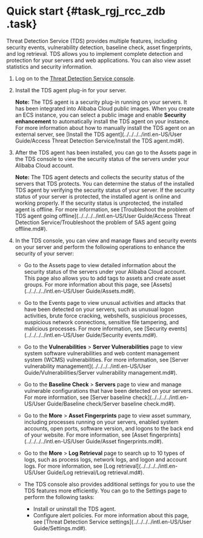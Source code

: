 # Quick start {#task_rgj_rcc_zdb .task}

Threat Detection Service \(TDS\) provides multiple features, including security events, vulnerability detection, baseline check, asset fingerprints, and log retrieval. TDS allows you to implement complete detection and protection for your servers and web applications. You can also view asset statistics and security information.

1.  Log on to the [Threat Detection Service console](https://yundun.console.aliyun.com/?p=sas). 
2.  Install the TDS agent plug-in for your server. 

    **Note:** The TDS agent is a security plug-in running on your servers. It has been integrated into Alibaba Cloud public images. When you create an ECS instance, you can select a public image and enable **Security enhancement** to automatically install the TDS agent on your instance. For more information about how to manually install the TDS agent on an external server, see [Install the TDS agent](../../../../intl.en-US/User Guide/Access Threat Detection Service/Install the TDS agent.md#).

3.  After the TDS agent has been installed, you can go to the Assets page in the TDS console to view the security status of the servers under your Alibaba Cloud account. 

    **Note:** The TDS agent detects and collects the security status of the servers that TDS protects. You can determine the status of the installed TDS agent by verifying the security status of your server. If the security status of your server is protected, the installed agent is online and working properly. If the security status is unprotected, the installed agent is offline. For more information, see [Troubleshoot the problem of TDS agent going offline](../../../../intl.en-US/User Guide/Access Threat Detection Service/Troubleshoot the problem of SAS agent going offline.md#).

4.  In the TDS console, you can view and manage flaws and security events on your server and perform the following operations to enhance the security of your server: 
    -   Go to the Assets page to view detailed information about the security status of the servers under your Alibaba Cloud account. This page also allows you to add tags to assets and create asset groups. For more information about this page, see [Assets](../../../../intl.en-US/User Guide/Assets.md#).
    -   Go to the Events page to view unusual activities and attacks that have been detected on your servers, such as unusual logon activities, brute force cracking, webshells, suspicious processes, suspicious network connections, sensitive file tampering, and malicious processes. For more information, see [Security events](../../../../intl.en-US/User Guide/Security events.md#).
    -   Go to the **Vulnerabilities** \> **Server Vulnerabilities** page to view system software vulnerabilities and web content management system \(WCMS\) vulnerabilities. For more information, see [Server vulnerability management](../../../../intl.en-US/User Guide/Vulnerabilities/Server vulnerability management.md#).
    -   Go to the **Baseline Check** \> **Servers** page to view and manage vulnerable configurations that have been detected on your servers. For more information, see [Server baseline check](../../../../intl.en-US/User Guide/Baseline check/Server baseline check.md#).
    -   Go to the **More** \> **Asset Fingerprints** page to view asset summary, including processes running on your servers, enabled system accounts, open ports, software version, and logons to the back end of your website. For more information, see [Asset fingerprints](../../../../intl.en-US/User Guide/Asset fingerprints.md#).
    -   Go to the **More** \> **Log Retrieval** page to search up to 10 types of logs, such as process logs, network logs, and logon and account logs. For more information, see [Log retrieval](../../../../intl.en-US/User Guide/Log retrieval/Log retrieval.md#).
    -   The TDS console also provides additional settings for you to use the TDS features more efficiently. You can go to the Settings page to perform the following tasks:

        -   Install or uninstall the TDS agent.
        -   Configure alert policies.
        For more information about this page, see [Threat Detection Service settings](../../../../intl.en-US/User Guide/Settings.md#). 


